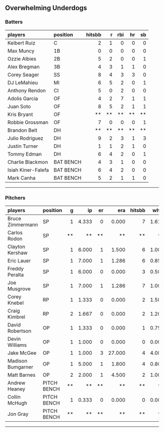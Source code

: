 ## Overwhelming Underdogs

### Batters

 
|players            |position  | hitsbb|  r| rbi| hr| sb| 
|:------------------|:---------|------:|--:|---:|--:|--:| 
|Keibert Ruiz       |C         |      2|  1|   0|  0|  0| 
|Max Muncy          |1B        |      0|  0|   0|  0|  0| 
|Ozzie Albies       |2B        |      5|  2|   0|  0|  1| 
|Alex Bregman       |3B        |      4|  3|   1|  1|  0| 
|Corey Seager       |SS        |      8|  4|   3|  3|  0| 
|DJ LeMahieu        |MI        |      6|  5|   2|  0|  1| 
|Anthony Rendon     |CI        |      5|  0|   2|  0|  0| 
|Adolis Garcia      |OF        |      4|  2|   7|  1|  1| 
|Juan Soto          |OF        |      8|  5|   2|  1|  1| 
|Kris Bryant        |OF        |     **| **|  **| **| **| 
|Robbie Grossman    |OF        |      7|  0|   0|  0|  1| 
|Brandon Belt       |DH        |     **| **|  **| **| **| 
|Julio Rodriguez    |DH        |      9|  2|   3|  1|  3| 
|Justin Turner      |DH        |      1|  1|   2|  1|  0| 
|Tommy Edman        |DH        |      6|  4|   2|  0|  1| 
|Charlie Blackmon   |BAT BENCH |      4|  3|   1|  0|  0| 
|Isiah Kiner-Falefa |BAT BENCH |      6|  4|   2|  0|  0| 
|Mark Canha         |BAT BENCH |      5|  2|   1|  1|  0| 


* * *

### Pitchers

 
|players           |position    |  g|    ip| er|    era| hitsbb|  whip| so|  w| sv| 
|:-----------------|:-----------|--:|-----:|--:|------:|------:|-----:|--:|--:|--:| 
|Bruce Zimmermann  |SP          |  1| 4.333|  0|  0.000|      7| 1.615|  5|  0|  0| 
|Carlos Rodon      |SP          | **|    **| **|     **|     **|    **| **| **| **| 
|Clayton Kershaw   |SP          |  1| 6.000|  1|  1.500|      6| 1.000|  7|  0|  0| 
|Eric Lauer        |SP          |  1| 7.000|  1|  1.286|      6| 0.857| 11|  1|  0| 
|Freddy Peralta    |SP          |  1| 6.000|  0|  0.000|      3| 0.500|  7|  0|  0| 
|Joe Musgrove      |SP          |  1| 7.000|  1|  1.286|      7| 1.000|  8|  1|  0| 
|Corey Knebel      |RP          |  1| 1.333|  0|  0.000|      2| 1.500|  1|  0|  1| 
|Craig Kimbrel     |RP          |  2| 1.667|  0|  0.000|      2| 1.200|  1|  0|  1| 
|David Robertson   |OP          |  1| 1.333|  0|  0.000|      1| 0.750|  3|  0|  1| 
|Devin Williams    |OP          |  1| 1.000|  0|  0.000|      0| 0.000|  3|  0|  1| 
|Jake McGee        |OP          |  1| 1.000|  3| 27.000|      4| 4.000|  0|  0|  0| 
|Madison Bumgarner |OP          |  1| 5.000|  1|  1.800|      4| 0.800|  2|  1|  0| 
|Matt Barnes       |OP          |  2| 2.000|  1|  4.500|      2| 1.000|  1|  0|  0| 
|Andrew Heaney     |PITCH BENCH | **|    **| **|     **|     **|    **| **| **| **| 
|Collin McHugh     |PITCH BENCH |  1| 0.333|  0|  0.000|      0| 0.000|  1|  0|  0| 
|Jon Gray          |PITCH BENCH | **|    **| **|     **|     **|    **| **| **| **| 


* * *


